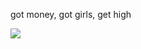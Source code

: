 got money, got girls, get high

![](https://magma.com/shared/Nxtvf25nFpJm1ju5cFOLZi)

<!---
N-0X0010010/N-0X0010010 is a ✨ special ✨ repository because its `README.md` (this file) appears on your GitHub profile.
You can click the Preview link to take a look at your changes.
--->
